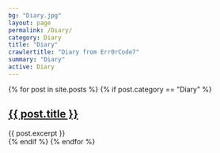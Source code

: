 ```yaml
---
bg: "Diary.jpg"
layout: page
permalink: /Diary/
category: Diary
title: "Diary"
crawlertitle: "Diary from Err0rCode7"
summary: "Diary"
active: Diary
---
```

{% for post in site.posts %}
  {% if post.category == "Diary" %}
  <article class="index-page">
    <h2><a href="{{ post.url | relative_url }}">{{ post.title }}</a></h2>
    {{ post.excerpt }}
  </article>
  {% endif %}
{% endfor %}
